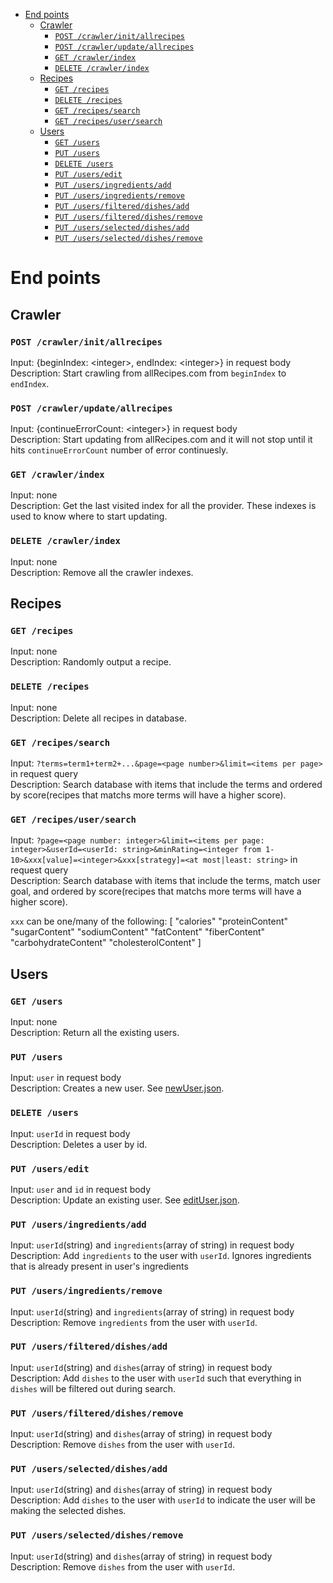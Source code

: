 - [End points](#end-points)
  * [Crawler](#crawler)
    + [`POST /crawler/init/allrecipes`](#post-crawlerinitallrecipes)
    + [`POST /crawler/update/allrecipes`](#post-crawlerupdateallrecipes)
    + [`GET /crawler/index`](#get-crawlerindex)
    + [`DELETE /crawler/index`](#delete-crawlerindexdrop)
  * [Recipes](#recipes)
    + [`GET /recipes`](#get-recipes)
    + [`DELETE /recipes`](#delete-recipes)
    + [`GET /recipes/search`](#get-recipessearch)
    + [`GET /recipes/user/search`](#get-recipesusersearch)
  * [Users](#users)
    + [`GET /users`](#get-users)
    + [`PUT /users`](#put-users)
    + [`DELETE /users`](#delete-users)
    + [`PUT /users/edit`](#put-usersedit)
    + [`PUT /users/ingredients/add`](#put-usersingredientsadd)
    + [`PUT /users/ingredients/remove`](#put-usersingredientsremove)
    + [`PUT /users/filtered/dishes/add`](#put-usersfiltereddishesadd)
    + [`PUT /users/filtered/dishes/remove`](#put-usersfiltereddishesremove)
    + [`PUT /users/selected/dishes/add`](#put-usersselecteddishesadd)
    + [`PUT /users/selected/dishes/remove`](#put-usersselecteddishesremove)

# End points

## Crawler

### `POST /crawler/init/allrecipes`

Input: {beginIndex: \<integer>, endIndex: \<integer>} in request body\
Description: Start crawling from allRecipes.com from `beginIndex` to `endIndex`.

### `POST /crawler/update/allrecipes`

Input: {continueErrorCount: \<integer>} in request body\
Description: Start updating from allRecipes.com and it will not stop until it hits `continueErrorCount` number of error continuesly.

### `GET /crawler/index`

Input: none\
Description: Get the last visited index for all the provider. These indexes is used to know where to start updating.

### `DELETE /crawler/index`

Input: none\
Description: Remove all the crawler indexes.

## Recipes

### `GET /recipes`

Input: none\
Description: Randomly output a recipe.

### `DELETE /recipes`

Input: none\
Description: Delete all recipes in database.

### `GET /recipes/search`

Input: `?terms=term1+term2+...&page=<page number>&limit=<items per page>` in request query\
Description: Search database with items that include the terms and ordered by score(recipes that matchs more terms will have a higher score).

### `GET /recipes/user/search`

Input: `?page=<page number: integer>&limit=<items per page: integer>&userId=<userId: string>&minRating=<integer from 1-10>&xxx[value]=<integer>&xxx[strategy]=<at most|least: string>` in request query\
Description: Search database with items that include the terms, match user goal, and ordered by score(recipes that matchs more terms will have a higher score).

`xxx` can be one/many of the following:
[
"calories"
"proteinContent"
"sugarContent"
"sodiumContent"
"fatContent"
"fiberContent"
"carbohydrateContent"
"cholesterolContent"
]

## Users

### `GET /users`

Input: none\
Description: Return all the existing users.

### `PUT /users`

Input: `user` in request body\
Description: Creates a new user. See [newUser.json](../libs/schema/newUser.json).

### `DELETE /users`

Input: `userId` in request body\
Description: Deletes a user by id.

### `PUT /users/edit`

Input: `user` and `id` in request body\
Description: Update an existing user. See [editUser.json](../libs/schema/editUser.json).

### `PUT /users/ingredients/add`

Input: `userId`(string) and `ingredients`(array of string) in request body\
Description: Add `ingredients` to the user with `userId`. Ignores ingredients that is already present in user's ingredients

### `PUT /users/ingredients/remove`

Input: `userId`(string) and `ingredients`(array of string) in request body\
Description: Remove `ingredients` from the user with `userId`.

### `PUT /users/filtered/dishes/add`

Input: `userId`(string) and `dishes`(array of string) in request body\
Description: Add `dishes` to the user with `userId` such that everything in `dishes` will be filtered out during search.

### `PUT /users/filtered/dishes/remove`

Input: `userId`(string) and `dishes`(array of string) in request body\
Description: Remove `dishes` from the user with `userId`.

### `PUT /users/selected/dishes/add`

Input: `userId`(string) and `dishes`(array of string) in request body\
Description: Add `dishes` to the user with `userId` to indicate the user will be making the selected dishes.

### `PUT /users/selected/dishes/remove`

Input: `userId`(string) and `dishes`(array of string) in request body\
Description: Remove `dishes` from the user with `userId`.